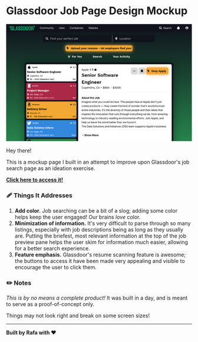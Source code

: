 # Glassdoor Job Page Design Mockup 

![preview](./public/github/preview.png)

Hey there!

This is a mockup page I built in an attempt to improve upon Glassdoor's job search page as an ideation exercise.

[**Click here to access it!**](https://glassdoor-mockup.vercel.app/)

### 🩹 Things It Addresses 

1. **Add color.** Job searching can be a bit of a slog; adding some color helps keep the user engaged! Our brains *love* color.
2. **Minimization of information.** It's very difficult to parse through so many listings, especially with job descriptions being as long as they usually are. Putting the briefest, most relevant information at the top of the job preview pane helps the user skim for information much easier, allowing for a better search experience. 
3. **Feature emphasis.** Glassdoor's resume scanning feature is awesome; the buttons to access it have been made very appealing and visible to encourage the user to click them.

### ✏️ Notes

*This is by no means a complete product!* It was built in a day, and is meant to serve as a proof-of-concept only.

Things may not look right and break on some screen sizes!

---

**Built by Rafa with ❤️**
